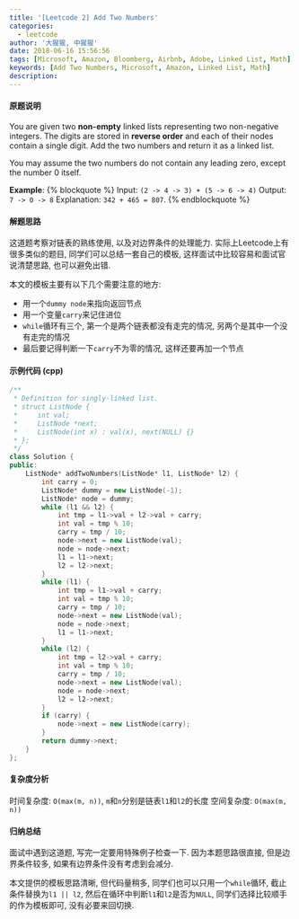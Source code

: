 ```yaml
---
title: '[Leetcode 2] Add Two Numbers'
categories:
  - leetcode
author: '大猩猩, 中猩猩'
date: 2018-06-16 15:56:56
tags: [Microsoft, Amazon, Bloomberg, Airbnb, Adobe, Linked List, Math]
keywords: [Add Two Numbers, Microsoft, Amazon, Linked List, Math]
description:
---
```

#### 原题说明
You are given two **non-empty** linked lists representing two non-negative integers. The digits are stored in **reverse order** and each of their nodes contain a single digit. Add the two numbers and return it as a linked list.

You may assume the two numbers do not contain any leading zero, except the number 0 itself.

**Example**:
{% blockquote %}
Input: `(2 -> 4 -> 3) + (5 -> 6 -> 4)`
Output: `7 -> 0 -> 8`
Explanation: `342 + 465 = 807`.
{% endblockquote %}

#### 解题思路
这道题考察对链表的熟练使用, 以及对边界条件的处理能力. 实际上Leetcode上有很多类似的题目, 同学们可以总结一套自己的模板, 这样面试中比较容易和面试官说清楚思路, 也可以避免出错. 

本文的模板主要有以下几个需要注意的地方:
- 用一个`dummy node`来指向返回节点
- 用一个变量`carry`来记住进位
- `while`循环有三个, 第一个是两个链表都没有走完的情况, 另两个是其中一个没有走完的情况
- 最后要记得判断一下`carry`不为零的情况, 这样还要再加一个节点

#### 示例代码 (cpp)
```cpp
/**
 * Definition for singly-linked list.
 * struct ListNode {
 *     int val;
 *     ListNode *next;
 *     ListNode(int x) : val(x), next(NULL) {}
 * };
 */
class Solution {
public:
    ListNode* addTwoNumbers(ListNode* l1, ListNode* l2) {
        int carry = 0;
        ListNode* dummy = new ListNode(-1);
        ListNode* node = dummy;
        while (l1 && l2) {
            int tmp = l1->val + l2->val + carry;
            int val = tmp % 10;
            carry = tmp / 10;
            node->next = new ListNode(val);
            node = node->next;
            l1 = l1->next;
            l2 = l2->next;
        }
        while (l1) {
            int tmp = l1->val + carry;
            int val = tmp % 10;
            carry = tmp / 10;
            node->next = new ListNode(val);
            node = node->next;
            l1 = l1->next;
        }
        while (l2) {
            int tmp = l2->val + carry;
            int val = tmp % 10;
            carry = tmp / 10;
            node->next = new ListNode(val);
            node = node->next;
            l2 = l2->next;
        }
        if (carry) {
            node->next = new ListNode(carry);
        }
        return dummy->next;
    }
};
```

#### 复杂度分析
时间复杂度: `O(max(m, n))`, `m`和`n`分别是链表`l1`和`l2`的长度
空间复杂度: `O(max(m, n))`

#### 归纳总结
面试中遇到这道题, 写完一定要用特殊例子检查一下. 因为本题思路很直接, 但是边界条件较多, 如果有边界条件没有考虑到会减分.

本文提供的模板思路清晰, 但代码量稍多, 同学们也可以只用一个`while`循环, 截止条件替换为`l1 || l2`, 然后在循环中判断`l1`和`l2`是否为`NULL`, 同学们选择比较顺手的作为模板即可, 没有必要来回切换.